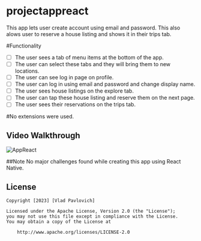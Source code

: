 # projectappreact
This app lets user create account using email and password. This also alows user to reserve a house listing and shows it in their trips tab.

#Functionality
* [ ] The user sees a tab of menu items at the bottom of the app.
* [ ] The user can select these tabs and they will bring them to new locations.
* [ ]  The user can see log in page on profile.
* [ ] The user can log in using email and password and change display name.
* [ ] The user sees house listings on the explore tab.
* [ ] The user can tap these house listing and reserve them on the next page.
* [ ] The user sees their reservations on the trips tab.

#No extensions were used.

## Video Walkthrough

![AppReact](https://github.com/VladPavlovich/projectappreact/assets/123675038/6f78fe20-3a9f-4feb-a43b-2b325fdaab15)


##Note
No major challenges found while creating this app using React Native.

## License

    Copyright [2023] [Vlad Pavlovich]

    Licensed under the Apache License, Version 2.0 (the "License");
    you may not use this file except in compliance with the License.
    You may obtain a copy of the License at

        http://www.apache.org/licenses/LICENSE-2.0
